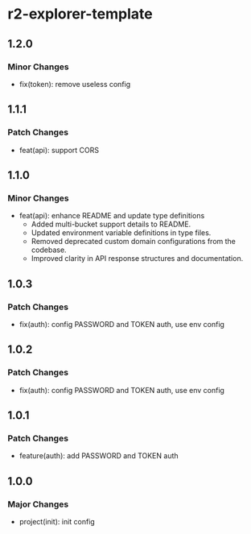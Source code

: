# r2-explorer-template

## 1.2.0

### Minor Changes

- fix(token): remove useless config

## 1.1.1

### Patch Changes

- feat(api): support CORS

## 1.1.0

### Minor Changes

- feat(api): enhance README and update type definitions
  - Added multi-bucket support details to README.
  - Updated environment variable definitions in type files.
  - Removed deprecated custom domain configurations from the codebase.
  - Improved clarity in API response structures and documentation.

## 1.0.3

### Patch Changes

- fix(auth): config PASSWORD and TOKEN auth, use env config

## 1.0.2

### Patch Changes

- fix(auth): config PASSWORD and TOKEN auth, use env config

## 1.0.1

### Patch Changes

- feature(auth): add PASSWORD and TOKEN auth

## 1.0.0

### Major Changes

- project(init): init config
